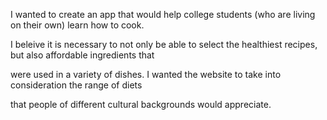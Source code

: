 I wanted to create an app that would help college students (who are living on their own) learn how to cook.

I beleive it is necessary to not only be able to select the healthiest recipes, but also affordable ingredients that

were used in a variety of dishes. I wanted the website to take into consideration the range of diets

that people of different cultural backgrounds would appreciate.
